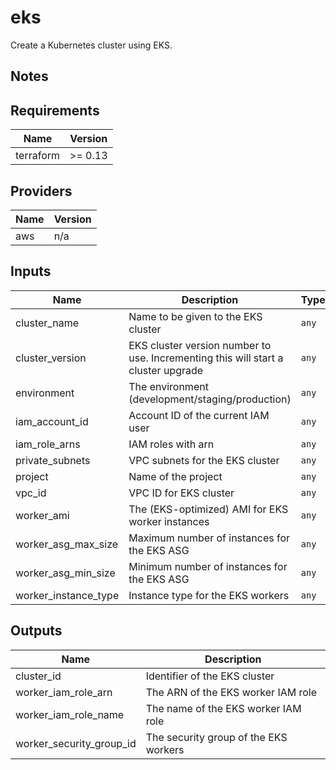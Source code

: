 # eks

Create a Kubernetes cluster using EKS.

## Notes

<!-- BEGINNING OF PRE-COMMIT-TERRAFORM DOCS HOOK -->
## Requirements

| Name | Version |
|------|---------|
| terraform | >= 0.13 |

## Providers

| Name | Version |
|------|---------|
| aws | n/a |

## Inputs

| Name | Description | Type | Default | Required |
|------|-------------|------|---------|:--------:|
| cluster\_name | Name to be given to the EKS cluster | `any` | n/a | yes |
| cluster\_version | EKS cluster version number to use. Incrementing this will start a cluster upgrade | `any` | n/a | yes |
| environment | The environment (development/staging/production) | `any` | n/a | yes |
| iam\_account\_id | Account ID of the current IAM user | `any` | n/a | yes |
| iam\_role\_arns | IAM roles with arn | `any` | n/a | yes |
| private\_subnets | VPC subnets for the EKS cluster | `any` | n/a | yes |
| project | Name of the project | `any` | n/a | yes |
| vpc\_id | VPC ID for EKS cluster | `any` | n/a | yes |
| worker\_ami | The (EKS-optimized) AMI for EKS worker instances | `any` | n/a | yes |
| worker\_asg\_max\_size | Maximum number of instances for the EKS ASG | `any` | n/a | yes |
| worker\_asg\_min\_size | Minimum number of instances for the EKS ASG | `any` | n/a | yes |
| worker\_instance\_type | Instance type for the EKS workers | `any` | n/a | yes |

## Outputs

| Name | Description |
|------|-------------|
| cluster\_id | Identifier of the EKS cluster |
| worker\_iam\_role\_arn | The ARN of the EKS worker IAM role |
| worker\_iam\_role\_name | The name of the EKS worker IAM role |
| worker\_security\_group\_id | The security group of the EKS workers |

<!-- END OF PRE-COMMIT-TERRAFORM DOCS HOOK -->
